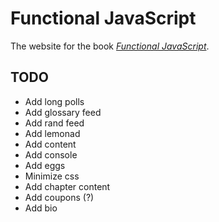 Functional JavaScript
=====================

The website for the book *[Functional JavaScript](http://www.amazon.com/dp/1449360726/?tag=fogus-20)*.

TODO
----

* Add long polls
* Add glossary feed
* Add rand feed
* Add lemonad
* Add content
* Add console
* Add eggs
* Minimize css
* Add chapter content
* Add coupons (?)
* Add bio

